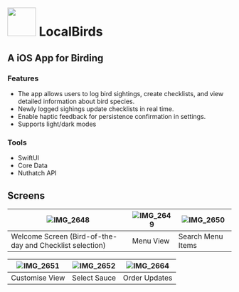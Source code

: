 # <img src="/Samijz/Assets.xcassets/AppIcon.appiconset/samijz-logo-1024.png"  width="64" height="64"> LocalBirds 
## A iOS App for Birding

### Features
- The app allows users to log bird sightings, create checklists, and view detailed information about bird species. 
- Newly logged sighings update checklists in real time.
- Enable haptic feedback for persistence confirmation in settings.
- Supports light/dark modes

### Tools
- SwiftUI
- Core Data
- Nuthatch API

## Screens
| ![IMG_2648](https://github.com/user-attachments/assets/db542e4a-e3b4-4626-915b-51f5a99dea8f) | ![IMG_2649](https://github.com/user-attachments/assets/40a655c9-e70f-49ac-81a4-fe60dd49bc77) | ![IMG_2650](https://github.com/user-attachments/assets/a0fdc561-d67e-41b9-9499-a7cda54f32fe) |
| --------- | ---------- | ---------- |
| Welcome Screen (Bird-of-the-day and Checklist selection) | Menu View | Search Menu Items |

| ![IMG_2651](https://github.com/user-attachments/assets/086b7d49-e5b1-4091-aa20-98e4159d7d55) | ![IMG_2652](https://github.com/user-attachments/assets/0b829d08-16c1-476b-b944-2c11d4191a10) | ![IMG_2664](https://github.com/user-attachments/assets/db9380d0-b0ae-40fb-98fd-fe70d599e6a0) |
| --------- | ---------- | ---------- |
| Customise View | Select Sauce | Order Updates |
